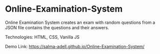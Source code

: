 # Online-Examination-System
Online Examination System creates an exam with random questions from a JSON file contains the questions and their answers.

Technologies:
HTML, CSS, Vanilla JS

Demo Link:
https://salma-adell.github.io/Online-Examination-System/
